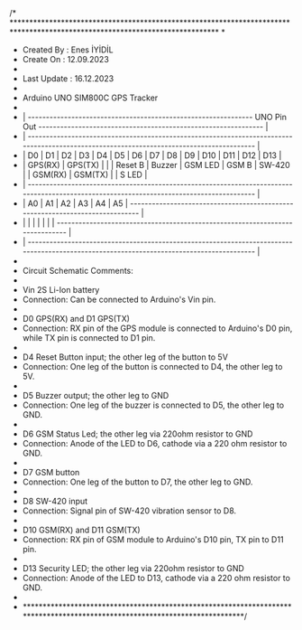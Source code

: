 /* ****************************************************************************************************************************
 *
 * Created By  : Enes İYİDİL
 * Create On   : 12.09.2023
 *
 * Last Update : 16.12.2023
 *
 * Arduino UNO SIM800C GPS Tracker
 *
 * | -------------------------------------------------------------- UNO Pin Out -------------------------------------------------------------- |
 * | ----------------------------------------------------------------------------------------------------------------------------------------- |
 * | D0      | D1      | D2      | D3      | D4      | D5      | D6      | D7      | D8      | D9      | D10     | D11     | D12     | D13     | 
 * | GPS(RX) | GPS(TX) |         |         | Reset B | Buzzer  | GSM LED | GSM B   | SW-420  |         | GSM(RX) | GSM(TX) |         | S LED   |
 * | ----------------------------------------------------------------------------------------------------------------------------------------- |
 * | A0      | A1      | A2      | A3      | A4      | A5      | ----------------------------------------------------------------------------- | 
 * |         |         |         |         |         |         | ----------------------------------------------------------------------------- | 
 * | ----------------------------------------------------------------------------------------------------------------------------------------- |
 *
 * Circuit Schematic Comments:
 *
 * Vin 2S Li-Ion battery
 * Connection: Can be connected to Arduino's Vin pin.
 *
 * D0 GPS(RX) and D1 GPS(TX)
 * Connection: RX pin of the GPS module is connected to Arduino's D0 pin, while TX pin is connected to D1 pin.
 *
 * D4 Reset Button input; the other leg of the button to 5V
 * Connection: One leg of the button is connected to D4, the other leg to 5V.
 *
 * D5 Buzzer output; the other leg to GND
 * Connection: One leg of the buzzer is connected to D5, the other leg to GND.
 *
 * D6 GSM Status Led; the other leg via 220ohm resistor to GND
 * Connection: Anode of the LED to D6, cathode via a 220 ohm resistor to GND.
 *
 * D7 GSM button
 * Connection: One leg of the button to D7, the other leg to GND.
 *
 * D8 SW-420 input
 * Connection: Signal pin of SW-420 vibration sensor to D8.
 *
 * D10 GSM(RX) and D11 GSM(TX)
 * Connection: RX pin of GSM module to Arduino's D10 pin, TX pin to D11 pin.
 *
 * D13 Security LED; the other leg via 220ohm resistor to GND
 * Connection: Anode of the LED to D13, cathode via a 220 ohm resistor to GND.
 *
 * ****************************************************************************************************************************/
